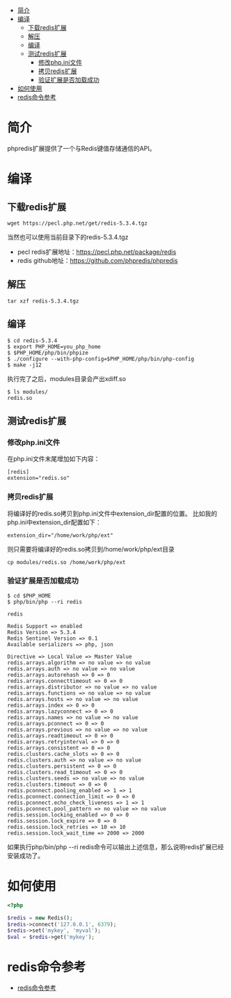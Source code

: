 - [简介](#简介)
- [编译](#编译)
  - [下载redis扩展](#下载redis扩展)
  - [解压](#解压)
  - [编译](#编译-1)
  - [测试redis扩展](#测试redis扩展)
    - [修改php.ini文件](#修改phpini文件)
    - [拷贝redis扩展](#拷贝redis扩展)
    - [验证扩展是否加载成功](#验证扩展是否加载成功)
- [如何使用](#如何使用)
- [redis命令参考](#redis命令参考)

# 简介
phpredis扩展提供了一个与Redis键值存储通信的API。

# 编译

## 下载redis扩展
```
wget https://pecl.php.net/get/redis-5.3.4.tgz
```
当然也可以使用当前目录下的redis-5.3.4.tgz
* pecl redis扩展地址：https://pecl.php.net/package/redis
* redis github地址：https://github.com/phpredis/phpredis

## 解压
```
tar xzf redis-5.3.4.tgz
```

## 编译
```
$ cd redis-5.3.4
$ export PHP_HOME=you_php_home
$ $PHP_HOME/php/bin/phpize
$ ./configure --with-php-config=$PHP_HOME/php/bin/php-config
$ make -j12
```
执行完了之后，modules目录会产出xdiff.so
```
$ ls modules/
redis.so
```

## 测试redis扩展

### 修改php.ini文件
在php.ini文件末尾增加如下内容：
```
[redis]
extension="redis.so"
```
### 拷贝redis扩展
将编译好的redis.so拷贝到php.ini文件中extension_dir配置的位置。 比如我的php.ini中extension_dir配置如下：
```
extension_dir="/home/work/php/ext"
```
则只需要将编译好的redis.so拷贝到/home/work/php/ext目录
```
cp modules/redis.so /home/work/php/ext
```

### 验证扩展是否加载成功
```
$ cd $PHP_HOME
$ php/bin/php --ri redis

redis

Redis Support => enabled
Redis Version => 5.3.4
Redis Sentinel Version => 0.1
Available serializers => php, json

Directive => Local Value => Master Value
redis.arrays.algorithm => no value => no value
redis.arrays.auth => no value => no value
redis.arrays.autorehash => 0 => 0
redis.arrays.connecttimeout => 0 => 0
redis.arrays.distributor => no value => no value
redis.arrays.functions => no value => no value
redis.arrays.hosts => no value => no value
redis.arrays.index => 0 => 0
redis.arrays.lazyconnect => 0 => 0
redis.arrays.names => no value => no value
redis.arrays.pconnect => 0 => 0
redis.arrays.previous => no value => no value
redis.arrays.readtimeout => 0 => 0
redis.arrays.retryinterval => 0 => 0
redis.arrays.consistent => 0 => 0
redis.clusters.cache_slots => 0 => 0
redis.clusters.auth => no value => no value
redis.clusters.persistent => 0 => 0
redis.clusters.read_timeout => 0 => 0
redis.clusters.seeds => no value => no value
redis.clusters.timeout => 0 => 0
redis.pconnect.pooling_enabled => 1 => 1
redis.pconnect.connection_limit => 0 => 0
redis.pconnect.echo_check_liveness => 1 => 1
redis.pconnect.pool_pattern => no value => no value
redis.session.locking_enabled => 0 => 0
redis.session.lock_expire => 0 => 0
redis.session.lock_retries => 10 => 10
redis.session.lock_wait_time => 2000 => 2000
```
如果执行php/bin/php --ri redis命令可以输出上述信息，那么说明redis扩展已经安装成功了。

# 如何使用
```php
<?php

$redis = new Redis();
$redis->connect('127.0.0.1', 6379);
$redis->set('mykey', 'myval');
$val = $redis->get('mykey');
```

# redis命令参考
* [redis命令参考](http://doc.redisfans.com/)

